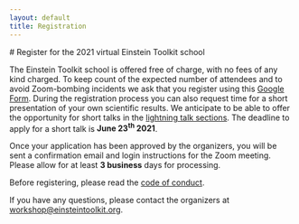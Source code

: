 ```yaml
---
layout: default
title: Registration
---
```


<div class="col-xs-12" markdown="1">
# Register for the 2021 virtual Einstein Toolkit school

The Einstein Toolkit school is offered free of charge, with no fees of any kind
charged. To keep count of the expected number of attendees and to avoid
Zoom-bombing incidents we ask that you register using this [Google
Form](https://forms.gle/kJEz8ERtDVpWJ7Fi6). During the registration process you can also
request time for a short presentation of your own scientific results. We
anticipate to be able to offer the opportunity for short talks in the
[lightning talk sections](program.html). The deadline to apply for a short talk is **June 23<sup>th</sup> 2021**.

Once your application has been approved by the organizers, you will be sent a
confirmation email and login instructions for the Zoom meeting. Please allow
for at least **3 business** days for processing.

Before registering, please read the [code of conduct](codeofconduct.html).

If you have any questions, please contact the organizers at
[workshop@einsteintoolkit.org](mailto:workshop@einsteintoolkit.org).
</div>
